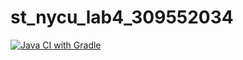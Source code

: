 # st_nycu_lab4_309552034
[![Java CI with Gradle](https://github.com/jimhsu919/st_nycu_lab4_309552034/actions/workflows/gradle.yml/badge.svg)](https://github.com/jimhsu919/st_nycu_lab4_309552034/actions/workflows/gradle.yml)


